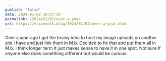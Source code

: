 ```yaml
---
publish: "false"
date: 2024-01-02 19:37:50
permalink: /2024/01/02/over-a-year
url: https://ericmwalk.blog/2024/01/02/over-a-year.html
---
```


Over a year ago I got the brainy idea to host my image uploads on another site I have and just link them in M.b. Decided to fix that and put them all in M.b. I think longer term it just makes sense to have it in one spot. Not sure if anyone else does something different but would be curious.